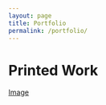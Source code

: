 ```yaml
---
layout: page
title: Portfolio
permalink: /portfolio/
---
```

# Printed Work

[Image](https://schudlich.github.io/portfolio_test/_site/assets/image/3503.jpeg)